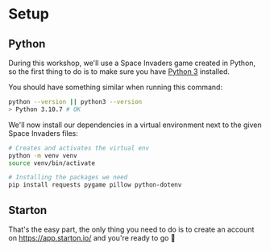 # Setup

## Python
During this workshop, we'll use a Space Invaders game created in Python, so the first thing to do is to make sure you have [Python 3](https://www.python.org/downloads/) installed.

You should have something similar when running this command:
```sh
python --version || python3 --version
> Python 3.10.7 # OK
```

We'll now install our dependencies in a virtual environment next to the given Space Invaders files:
```sh
# Creates and activates the virtual env
python -m venv venv
source venv/bin/activate

# Installing the packages we need
pip install requests pygame pillow python-dotenv
```

## Starton
That's the easy part, the only thing you need to do is to create an account on https://app.starton.io/ and you're ready to go 🚀